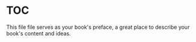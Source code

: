 # TOC

This file file serves as your book's preface, a great place to describe your book's content and ideas.
